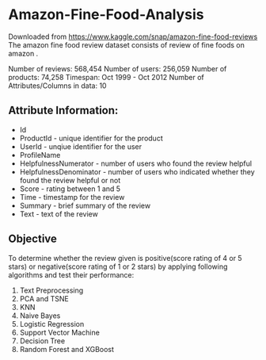 # Amazon-Fine-Food-Analysis
Downloaded from https://www.kaggle.com/snap/amazon-fine-food-reviews The amazon fine food review dataset consists of review of fine foods on amazon .

Number of reviews: 568,454
Number of users: 256,059
Number of products: 74,258
Timespan: Oct 1999 - Oct 2012
Number of Attributes/Columns in data: 10

## Attribute Information:
- Id
- ProductId - unique identifier for the product
- UserId - unqiue identifier for the user
- ProfileName
- HelpfulnessNumerator - number of users who found the review helpful
- HelpfulnessDenominator - number of users who indicated whether they found the review helpful or not
- Score - rating between 1 and 5
- Time - timestamp for the review
- Summary - brief summary of the review
- Text - text of the review


## Objective
To determine whether the review given is positive(score rating of 4 or 5 stars) or negative(score rating of 1 or 2 stars) by applying following algorithms and test their performance: 
1. Text Preprocessing
2. PCA and TSNE 
3. KNN
4. Naive Bayes
5. Logistic Regression
6. Support Vector Machine
7. Decision Tree
8. Random Forest and XGBoost



